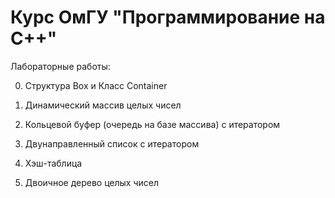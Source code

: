 # Курс ОмГУ "Программирование на С++" 

Лабораторные работы:

0. Структура Box и Класс Container

1. Динамический массив целых чисел

2. Кольцевой буфер (очередь на базе массива) с итератором

3. Двунаправленный список с итератором

4. Хэш-таблица

5. Двоичное дерево целых чисел
